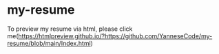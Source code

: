 # my-resume

To preview my resume via html, please <a/> click me</a>(https://htmlpreview.github.io/?https://github.com/YanneseCode/my-resume/blob/main/Index.html)
